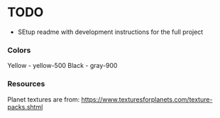 # TODO

- SEtup readme with development instructions for the full project

### Colors

Yellow - yellow-500
Black - gray-900

### Resources

Planet textures are from: https://www.texturesforplanets.com/texture-packs.shtml
